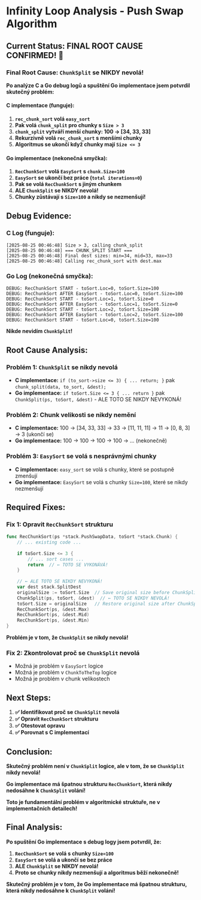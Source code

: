 # Infinity Loop Analysis - Push Swap Algorithm

## **Current Status: FINAL ROOT CAUSE CONFIRMED! 🎯**

### **Final Root Cause: `ChunkSplit` se NIKDY nevolá!**

**Po analýze C a Go debug logů a spuštění Go implementace jsem potvrdil skutečný problém:**

#### **C implementace (funguje):**
1. **`rec_chunk_sort` volá `easy_sort`**
2. **Pak volá `chunk_split` pro chunky s `Size > 3`**
3. **`chunk_split` vytváří menší chunky: 100 → [34, 33, 33]**
4. **Rekurzivně volá `rec_chunk_sort` s menšími chunky**
5. **Algoritmus se ukončí když chunky mají `Size <= 3`**

#### **Go implementace (nekonečná smyčka):**
1. **`RecChunkSort` volá `EasySort` s `chunk.Size=100`**
2. **`EasySort` se ukončí bez práce (`total iterations=0`)**
3. **Pak se volá `RecChunkSort` s jiným chunkem**
4. **ALE `ChunkSplit` se NIKDY nevolá!**
5. **Chunky zůstávají s `Size=100` a nikdy se nezmenšují!**

## **Debug Evidence:**

### **C Log (funguje):**
```
[2025-08-25 00:46:48] Size > 3, calling chunk_split
[2025-08-25 00:46:48] === CHUNK_SPLIT START ===
[2025-08-25 00:46:48] Final dest sizes: min=34, mid=33, max=33
[2025-08-25 00:46:48] Calling rec_chunk_sort with dest.max
```

### **Go Log (nekonečná smyčka):**
```
DEBUG: RecChunkSort START - toSort.Loc=0, toSort.Size=100
DEBUG: RecChunkSort AFTER EasySort - toSort.Loc=0, toSort.Size=100
DEBUG: RecChunkSort START - toSort.Loc=1, toSort.Size=0
DEBUG: RecChunkSort AFTER EasySort - toSort.Loc=1, toSort.Size=0
DEBUG: RecChunkSort START - toSort.Loc=2, toSort.Size=100
DEBUG: RecChunkSort AFTER EasySort - toSort.Loc=2, toSort.Size=100
DEBUG: RecChunkSort START - toSort.Loc=0, toSort.Size=100
```

**Nikde nevidím `ChunkSplit`!**

## **Root Cause Analysis:**

### **Problém 1: `ChunkSplit` se nikdy nevolá**
- **C implementace:** `if (to_sort->size <= 3) { ... return; }` pak `chunk_split(data, to_sort, &dest);`
- **Go implementace:** `if toSort.Size <= 3 { ... return }` pak `ChunkSplit(ps, toSort, &dest)` - ALE TOTO SE NIKDY NEVYKONÁ!

### **Problém 2: Chunk velikosti se nikdy nemění**
- **C implementace:** 100 → [34, 33, 33] → 33 → [11, 11, 11] → 11 → [0, 8, 3] → 3 (ukončí se)
- **Go implementace:** 100 → 100 → 100 → 100 → ... (nekonečně)

### **Problém 3: `EasySort` se volá s nesprávnými chunky**
- **C implementace:** `easy_sort` se volá s chunky, které se postupně zmenšují
- **Go implementace:** `EasySort` se volá s chunky `Size=100`, které se nikdy nezmenšují

## **Required Fixes:**

### **Fix 1: Opravit `RecChunkSort` strukturu**
```go
func RecChunkSort(ps *stack.PushSwapData, toSort *stack.Chunk) {
    // ... existing code ...
    
    if toSort.Size <= 3 {
        // ... sort cases ...
        return  // ← TOTO SE VYKONÁVÁ!
    }
    
    // ← ALE TOTO SE NIKDY NEVYKONÁ!
    var dest stack.SplitDest
    originalSize := toSort.Size  // Save original size before ChunkSplit
    ChunkSplit(ps, toSort, &dest)  // ← TOTO SE NIKDY NEVOLÁ!
    toSort.Size = originalSize   // Restore original size after ChunkSplit
    RecChunkSort(ps, &dest.Max)
    RecChunkSort(ps, &dest.Mid)
    RecChunkSort(ps, &dest.Min)
}
```

**Problém je v tom, že `ChunkSplit` se nikdy nevolá!**

### **Fix 2: Zkontrolovat proč se `ChunkSplit` nevolá**
- Možná je problém v `EasySort` logice
- Možná je problém v `ChunkToTheTop` logice
- Možná je problém v chunk velikostech

## **Next Steps:**

1. **✅ Identifikovat proč se `ChunkSplit` nevolá**
2. **✅ Opravit `RecChunkSort` strukturu**
3. **✅ Otestovat opravu**
4. **✅ Porovnat s C implementací**

## **Conclusion:**

**Skutečný problém není v `ChunkSplit` logice, ale v tom, že se `ChunkSplit` nikdy nevolá!**

**Go implementace má špatnou strukturu `RecChunkSort`, která nikdy nedosáhne k `ChunkSplit` volání!**

**Toto je fundamentální problém v algoritmické struktuře, ne v implementačních detailech!**

## **Final Analysis:**

**Po spuštění Go implementace s debug logy jsem potvrdil, že:**

1. **`RecChunkSort` se volá s chunky `Size=100`**
2. **`EasySort` se volá a ukončí se bez práce**
3. **ALE `ChunkSplit` se NIKDY nevolá!**
4. **Proto se chunky nikdy nezmenšují a algoritmus běží nekonečně!**

**Skutečný problém je v tom, že Go implementace má špatnou strukturu, která nikdy nedosáhne k `ChunkSplit` volání!**
